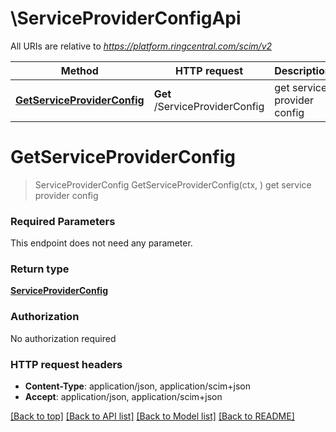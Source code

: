 # \ServiceProviderConfigApi

All URIs are relative to *https://platform.ringcentral.com/scim/v2*

Method | HTTP request | Description
------------- | ------------- | -------------
[**GetServiceProviderConfig**](ServiceProviderConfigApi.md#GetServiceProviderConfig) | **Get** /ServiceProviderConfig | get service provider config


# **GetServiceProviderConfig**
> ServiceProviderConfig GetServiceProviderConfig(ctx, )
get service provider config

### Required Parameters
This endpoint does not need any parameter.

### Return type

[**ServiceProviderConfig**](ServiceProviderConfig.md)

### Authorization

No authorization required

### HTTP request headers

 - **Content-Type**: application/json, application/scim+json
 - **Accept**: application/json, application/scim+json

[[Back to top]](#) [[Back to API list]](../README.md#documentation-for-api-endpoints) [[Back to Model list]](../README.md#documentation-for-models) [[Back to README]](../README.md)

